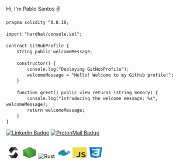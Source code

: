 Hi, I'm Pablo Santos ✌️

```solidity
pragma solidity ^0.8.18;

import "hardhat/console.sol";

contract GitHubProfile {
    string public welcomeMessage;

    constructor() {
        console.log("Deploying GitHubProfile");
        welcomeMessage = "Hello! Welcome to my GitHub profile!";
    }

    function greet() public view returns (string memory) {
        console.log("Introducing the welcome message: %s", welcomeMessage);
        return welcomeMessage;
    }
}

```

[![Linkedin Badge](https://img.shields.io/badge/-Linkedin-007acc?style=flat-square&logo=LinkedIn&logoColor=white&link=https://www.linkedin.com/in/pablo-santos-46794a269/)](https://www.linkedin.com/in/pablo-santos-46794a269/)
[![ProtonMail Badge](https://img.shields.io/badge/-pablosantos.dev@proton.me-8B89CC?style=flat-square&logo=ProtonMail&logoColor=white&link=mailto:seuemail@protonmail.com)](mailto:seuemail@protonmail.com)

[//]: # (<a href="https://github.com/alvinscheibe">)
[//]: # (    <img height="180em" src="https://github-readme-stats.vercel.app/api?username=alvinscheibe&show_icons=true&theme=github_dark&include_all_commits=true&count_private=true&hide=contribs,issues" />)
[//]: # (</a>)

<div style="display: inline_block"><br />
    <img alt="Solidity" height="30" width="40" src="https://raw.githubusercontent.com/devicons/devicon/master/icons/solidity/solidity-original.svg">
    <img alt="NodeJS" height="30" width="40" src="https://raw.githubusercontent.com/devicons/devicon/master/icons/nodejs/nodejs-original.svg">
    <img alt="Rust" height="30" width="40" src="https://upload.wikimedia.org/wikipedia/commons/6/69/Rust_light.svg">
    <img alt="Docker" height="30" width="40" src="https://raw.githubusercontent.com/devicons/devicon/master/icons/docker/docker-original.svg">
    <img alt="JavaScript" height="30" width="40" src="https://raw.githubusercontent.com/devicons/devicon/master/icons/javascript/javascript-original.svg">
    <img alt="CSS" height="30" width="40" src="https://raw.githubusercontent.com/devicons/devicon/master/icons/css3/css3-original.svg">
</div>
